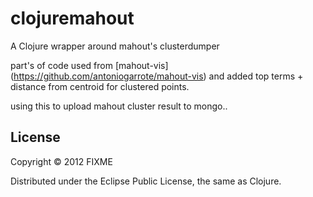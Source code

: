# clojuremahout

A Clojure wrapper around mahout's clusterdumper

part's of code used from [mahout-vis] (https://github.com/antoniogarrote/mahout-vis)
and added top terms + distance from centroid for clustered points.

using this to upload mahout cluster result to mongo..

## License

Copyright © 2012 FIXME

Distributed under the Eclipse Public License, the same as Clojure.
